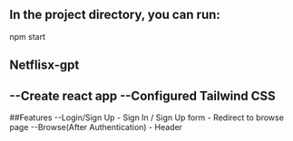 ## In the project directory, you can run:

npm start

## Netflisx-gpt

--Create react app
--Configured Tailwind CSS
--
##Features
--Login/Sign Up
    - Sign In / Sign Up form
    - Redirect to browse page
--Browse(After Authentication) 
    - Header
    
